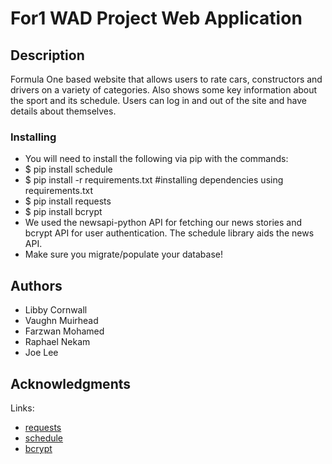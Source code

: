 # For1 WAD Project Web Application

## Description

Formula One based website that allows users to rate cars, constructors and drivers on a variety of categories.
Also shows some key information about the sport and its schedule.
Users can log in and out of the site and have details about themselves.

### Installing

* You will need to install the following via pip with the commands:
* $ pip install schedule
* $ pip install -r requirements.txt                                #installing dependencies using requirements.txt
* $ pip install requests
* $ pip install bcrypt
* We used the newsapi-python API for fetching our news stories and bcrypt API for user authentication. The schedule library aids the news API. 
* Make sure you migrate/populate your database!

## Authors

* Libby Cornwall
* Vaughn Muirhead
* Farzwan Mohamed
* Raphael Nekam
* Joe Lee

## Acknowledgments

Links:
* [requests](https://docs.python-requests.org/en/latest/)
* [schedule](https://schedule.readthedocs.io/en/stable/)
* [bcrypt](https://docs.python-requests.org/en/latest/)
